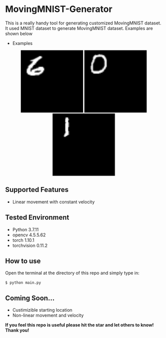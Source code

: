 # MovingMNIST-Generator
This is a really handy tool for generating customized MovingMNIST dataset. It used MNIST dataset to generate MovingMNIST dataset. Examples are shown below

- Examples
<p align="center">
    <img width="200" src="https://github.com/Eliyas0007/MovingMNIST-Generator/blob/main/examples/vertical_example.gif" alt="Vertivcal Example">
    <img width="200" src="https://github.com/Eliyas0007/MovingMNIST-Generator/blob/main/examples/horizontal_example.gif" alt="Horizontal Example">
    <img width="200" src="https://github.com/Eliyas0007/MovingMNIST-Generator/blob/main/examples/diagonal_example.gif" alt="Diagonal Example">
</p>


## Supported Features
- Linear movement with constant velocity

## Tested Environment

- Python 3.7.11
- opencv 4.5.5.62
- torch 1.10.1
- torchvision 0.11.2

## How to use

Open the terminal at the directory of this repo and simply type in:

```console
$ python main.py
```

## Coming Soon...
- Custimizible starting location
- Non-linear movement and velocity

**If you feel this repo is useful please hit the star and let others to know! Thank you!**
